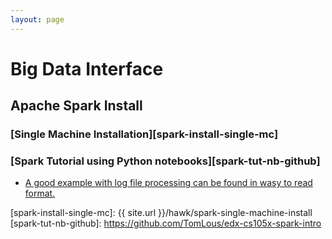 ```yaml
---
layout: page
---
```


# Big Data Interface

## Apache Spark Install

### [Single Machine Installation][spark-install-single-mc]
### [Spark Tutorial using Python notebooks][spark-tut-nb-github]
   * [A good example with log file processing can be found in wasy to read format.](https://databricks-prod-cloudfront.cloud.databricks.com/public/4027ec902e239c93eaaa8714f173bcfc/3028578575257100/55956661433801/6146760098651560/latest.html)

[spark-install-single-mc]: {{ site.url }}/hawk/spark-single-machine-install
[spark-tut-nb-github]: https://github.com/TomLous/edx-cs105x-spark-intro
